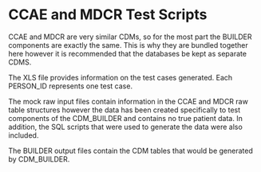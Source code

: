 CCAE and MDCR Test Scripts
======================

CCAE and MDCR are very similar CDMs, so for the most part the BUILDER components are exactly the same.  This is why they are bundled together here however it is recommended that the databases be kept as separate CDMS.

The XLS file provides information on the test cases generated.  Each PERSON_ID represents one test case.

The mock raw input files contain information in the CCAE and MDCR raw table structures however the data has been created specifically to test components of the CDM_BUILDER and contains no true patient data.  In addition, the SQL scripts that were used to generate the data were also included.    

The BUILDER output files contain the CDM tables that would be generated by CDM_BUILDER.  